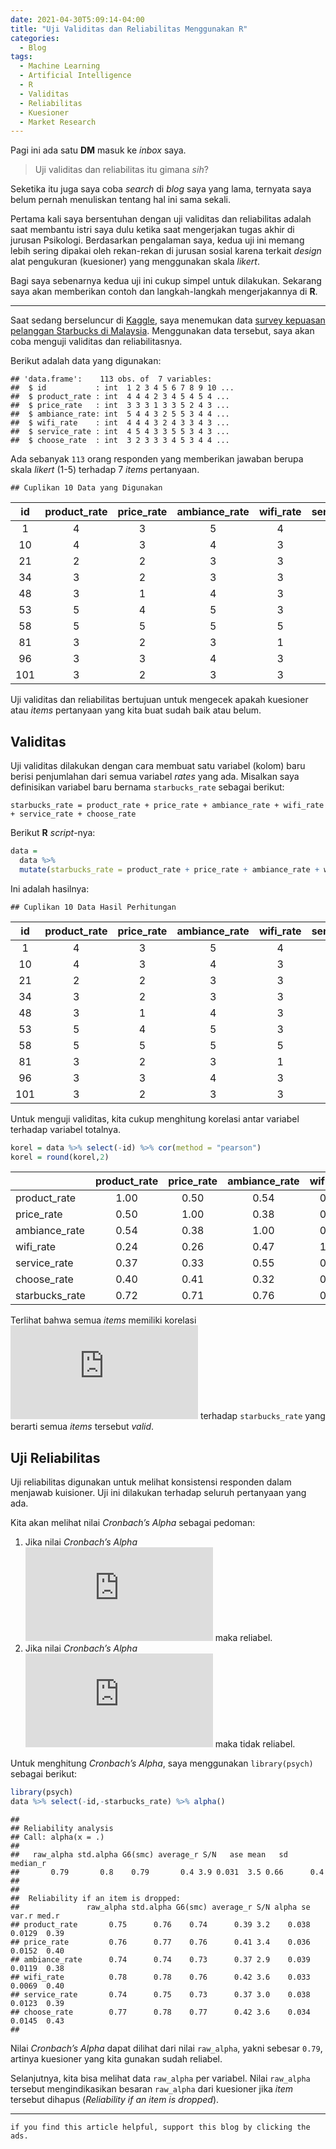 ```yaml
---
date: 2021-04-30T5:09:14-04:00
title: "Uji Validitas dan Reliabilitas Menggunakan R"
categories:
  - Blog
tags:
  - Machine Learning
  - Artificial Intelligence
  - R
  - Validitas
  - Reliabilitas
  - Kuesioner
  - Market Research
---
```



Pagi ini ada satu **DM** masuk ke *inbox* saya.

> Uji validitas dan reliabilitas itu gimana *sih*?

Seketika itu juga saya coba *search* di *blog* saya yang lama, ternyata
saya belum pernah menuliskan tentang hal ini sama sekali.

Pertama kali saya bersentuhan dengan uji validitas dan reliabilitas
adalah saat membantu istri saya dulu ketika saat mengerjakan tugas akhir
di jurusan Psikologi. Berdasarkan pengalaman saya, kedua uji ini memang
lebih sering dipakai oleh rekan-rekan di jurusan sosial karena terkait
*design* alat pengukuran (kuesioner) yang menggunakan skala *likert*.

Bagi saya sebenarnya kedua uji ini cukup simpel untuk dilakukan.
Sekarang saya akan memberikan contoh dan langkah-langkah mengerjakannya
di **R**.

------------------------------------------------------------------------

Saat sedang berseluncur di [Kaggle](https://www.kaggle.com/), saya
menemukan data [survey kepuasan pelanggan Starbucks di
Malaysia](https://www.kaggle.com/mahirahmzh/starbucks-customer-retention-malaysia-survey).
Menggunakan data tersebut, saya akan coba menguji validitas dan
reliabilitasnya.

Berikut adalah data yang digunakan:

    ## 'data.frame':    113 obs. of  7 variables:
    ##  $ id           : int  1 2 3 4 5 6 7 8 9 10 ...
    ##  $ product_rate : int  4 4 4 2 3 4 5 4 5 4 ...
    ##  $ price_rate   : int  3 3 3 1 3 3 5 2 4 3 ...
    ##  $ ambiance_rate: int  5 4 4 3 2 5 5 3 4 4 ...
    ##  $ wifi_rate    : int  4 4 4 3 2 4 3 3 4 3 ...
    ##  $ service_rate : int  4 5 4 3 3 5 5 3 4 3 ...
    ##  $ choose_rate  : int  3 2 3 3 3 4 5 3 4 4 ...

Ada sebanyak `113` orang responden yang memberikan jawaban berupa skala
*likert* (1-5) terhadap 7 *items* pertanyaan.

    ## Cuplikan 10 Data yang Digunakan

| id  | product\_rate | price\_rate | ambiance\_rate | wifi\_rate | service\_rate | choose\_rate |
|:---:|:-------------:|:-----------:|:--------------:|:----------:|:-------------:|:------------:|
|  1  |       4       |      3      |       5        |     4      |       4       |      3       |
| 10  |       4       |      3      |       4        |     3      |       3       |      4       |
| 21  |       2       |      2      |       3        |     3      |       4       |      3       |
| 34  |       3       |      2      |       3        |     3      |       4       |      3       |
| 48  |       3       |      1      |       4        |     3      |       3       |      2       |
| 53  |       5       |      4      |       5        |     3      |       5       |      5       |
| 58  |       5       |      5      |       5        |     5      |       5       |      5       |
| 81  |       3       |      2      |       3        |     1      |       3       |      3       |
| 96  |       3       |      3      |       4        |     3      |       3       |      4       |
| 101 |       3       |      2      |       3        |     3      |       3       |      3       |

Uji validitas dan reliabilitas bertujuan untuk mengecek apakah kuesioner
atau *items* pertanyaan yang kita buat sudah baik atau belum.

## Validitas

Uji validitas dilakukan dengan cara membuat satu variabel (kolom) baru
berisi penjumlahan dari semua variabel *rates* yang ada. Misalkan saya
definisikan variabel baru bernama `starbucks_rate` sebagai berikut:

    starbucks_rate = product_rate + price_rate + ambiance_rate + wifi_rate + service_rate + choose_rate

Berikut **R** *script*-nya:

``` r
data = 
  data %>% 
  mutate(starbucks_rate = product_rate + price_rate + ambiance_rate + wifi_rate + service_rate + choose_rate)
```

Ini adalah hasilnya:

    ## Cuplikan 10 Data Hasil Perhitungan

| id  | product\_rate | price\_rate | ambiance\_rate | wifi\_rate | service\_rate | choose\_rate | starbucks\_rate |
|:---:|:-------------:|:-----------:|:--------------:|:----------:|:-------------:|:------------:|:---------------:|
|  1  |       4       |      3      |       5        |     4      |       4       |      3       |       23        |
| 10  |       4       |      3      |       4        |     3      |       3       |      4       |       21        |
| 21  |       2       |      2      |       3        |     3      |       4       |      3       |       17        |
| 34  |       3       |      2      |       3        |     3      |       4       |      3       |       18        |
| 48  |       3       |      1      |       4        |     3      |       3       |      2       |       16        |
| 53  |       5       |      4      |       5        |     3      |       5       |      5       |       27        |
| 58  |       5       |      5      |       5        |     5      |       5       |      5       |       30        |
| 81  |       3       |      2      |       3        |     1      |       3       |      3       |       15        |
| 96  |       3       |      3      |       4        |     3      |       3       |      4       |       20        |
| 101 |       3       |      2      |       3        |     3      |       3       |      3       |       17        |

Untuk menguji validitas, kita cukup menghitung korelasi antar variabel
terhadap variabel totalnya.

``` r
korel = data %>% select(-id) %>% cor(method = "pearson") 
korel = round(korel,2)
```

|                 | product\_rate | price\_rate | ambiance\_rate | wifi\_rate | service\_rate | choose\_rate | starbucks\_rate |
|:----------------|:-------------:|:-----------:|:--------------:|:----------:|:-------------:|:------------:|:---------------:|
| product\_rate   |     1.00      |    0.50     |      0.54      |    0.24    |     0.37      |     0.40     |      0.72       |
| price\_rate     |     0.50      |    1.00     |      0.38      |    0.26    |     0.33      |     0.41     |      0.71       |
| ambiance\_rate  |     0.54      |    0.38     |      1.00      |    0.47    |     0.55      |     0.32     |      0.76       |
| wifi\_rate      |     0.24      |    0.26     |      0.47      |    1.00    |     0.56      |     0.22     |      0.64       |
| service\_rate   |     0.37      |    0.33     |      0.55      |    0.56    |     1.00      |     0.40     |      0.74       |
| choose\_rate    |     0.40      |    0.41     |      0.32      |    0.22    |     0.40      |     1.00     |      0.67       |
| starbucks\_rate |     0.72      |    0.71     |      0.76      |    0.64    |     0.74      |     0.67     |      1.00       |

Terlihat bahwa semua *items* memiliki korelasi
![&gt;0.5](https://latex.codecogs.com/png.latex?%3E0.5 ">0.5") terhadap `starbucks_rate` yang
berarti semua *items* tersebut *valid*.

## Uji Reliabilitas

Uji reliabilitas digunakan untuk melihat konsistensi responden dalam
menjawab kuisioner. Uji ini dilakukan terhadap seluruh pertanyaan yang
ada.

Kita akan melihat nilai *Cronbach’s Alpha* sebagai pedoman:

1.  Jika nilai *Cronbach’s Alpha*
    ![&gt; 0.60](https://latex.codecogs.com/png.latex?%3E%200.60 "> 0.60")
    maka reliabel.
2.  Jika nilai *Cronbach’s Alpha*
    ![&lt; 0.60](https://latex.codecogs.com/png.latex?%3C%200.60 "< 0.60")
    maka tidak reliabel.

Untuk menghitung *Cronbach’s Alpha*, saya menggunakan `library(psych)`
sebagai berikut:

``` r
library(psych)
data %>% select(-id,-starbucks_rate) %>% alpha()
```

    ## 
    ## Reliability analysis   
    ## Call: alpha(x = .)
    ## 
    ##   raw_alpha std.alpha G6(smc) average_r S/N   ase mean   sd median_r
    ##       0.79       0.8    0.79       0.4 3.9 0.031  3.5 0.66      0.4
    ## 
    ## 
    ##  Reliability if an item is dropped:
    ##               raw_alpha std.alpha G6(smc) average_r S/N alpha se  var.r med.r
    ## product_rate       0.75      0.76    0.74      0.39 3.2    0.038 0.0129  0.39
    ## price_rate         0.76      0.77    0.76      0.41 3.4    0.036 0.0152  0.40
    ## ambiance_rate      0.74      0.74    0.73      0.37 2.9    0.039 0.0119  0.38
    ## wifi_rate          0.78      0.78    0.76      0.42 3.6    0.033 0.0069  0.40
    ## service_rate       0.74      0.75    0.73      0.37 3.0    0.038 0.0123  0.39
    ## choose_rate        0.77      0.78    0.77      0.42 3.6    0.034 0.0145  0.43
    ## 
    

Nilai *Cronbach’s Alpha* dapat dilihat dari nilai `raw_alpha`, yakni
sebesar `0.79`, artinya kuesioner yang kita gunakan sudah reliabel.

Selanjutnya, kita bisa melihat data `raw_alpha` per variabel. Nilai
`raw_alpha` tersebut mengindikasikan besaran `raw_alpha` dari kuesioner
jika *item* tersebut dihapus (*Reliability if an item is dropped*).

------------------------------------------------------------------------

`if you find this article helpful, support this blog by clicking the ads.`
